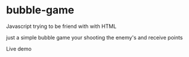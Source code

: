 # bubble-game
Javascript trying to be friend with with HTML

just a simple bubble game your shooting the enemy's and receive points 

Live demo
